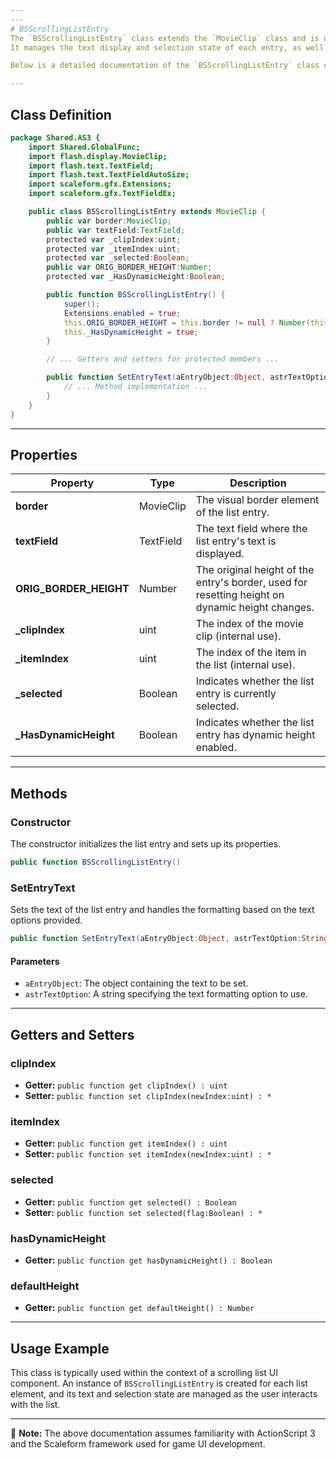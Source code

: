 ```yaml
---
---
# BSScrollingListEntry
The `BSScrollingListEntry` class extends the `MovieClip` class and is used to create entries for a scrolling list within a user interface.
It manages the text display and selection state of each entry, as well as dynamic height adjustments based on the content.

Below is a detailed documentation of the `BSScrollingListEntry` class contained in the `Shared.AS3` package.

---
```


## Class Definition

```actionscript
package Shared.AS3 {
    import Shared.GlobalFunc;
    import flash.display.MovieClip;
    import flash.text.TextField;
    import flash.text.TextFieldAutoSize;
    import scaleform.gfx.Extensions;
    import scaleform.gfx.TextFieldEx;

    public class BSScrollingListEntry extends MovieClip {
        public var border:MovieClip;
        public var textField:TextField;
        protected var _clipIndex:uint;
        protected var _itemIndex:uint;
        protected var _selected:Boolean;
        public var ORIG_BORDER_HEIGHT:Number;
        protected var _HasDynamicHeight:Boolean;

        public function BSScrollingListEntry() {
            super();
            Extensions.enabled = true;
            this.ORIG_BORDER_HEIGHT = this.border != null ? Number(this.border.height) : Number(0);
            this._HasDynamicHeight = true;
        }

        // ... Getters and setters for protected members ...

        public function SetEntryText(aEntryObject:Object, astrTextOption:String) : * {
            // ... Method implementation ...
        }
    }
}
```

---

## Properties

| Property              | Type           | Description                                                                                      |
|-----------------------|----------------|--------------------------------------------------------------------------------------------------|
| **border**            | MovieClip      | The visual border element of the list entry.                                                      |
| **textField**         | TextField      | The text field where the list entry's text is displayed.                                          |
| **ORIG_BORDER_HEIGHT**| Number         | The original height of the entry's border, used for resetting height on dynamic height changes.   |
| **_clipIndex**        | uint           | The index of the movie clip (internal use).                                                       |
| **_itemIndex**        | uint           | The index of the item in the list (internal use).                                                 |
| **_selected**         | Boolean        | Indicates whether the list entry is currently selected.                                           |
| **_HasDynamicHeight** | Boolean        | Indicates whether the list entry has dynamic height enabled.                                      |

---

## Methods

### Constructor

The constructor initializes the list entry and sets up its properties.

```actionscript
public function BSScrollingListEntry()
```

### SetEntryText

Sets the text of the list entry and handles the formatting based on the text options provided.

```actionscript
public function SetEntryText(aEntryObject:Object, astrTextOption:String): *
```

#### Parameters
- `aEntryObject`: The object containing the text to be set.
- `astrTextOption`: A string specifying the text formatting option to use.

---

## Getters and Setters

### clipIndex
- **Getter:** `public function get clipIndex() : uint`
- **Setter:** `public function set clipIndex(newIndex:uint) : *`

### itemIndex
- **Getter:** `public function get itemIndex() : uint`
- **Setter:** `public function set itemIndex(newIndex:uint) : *`

### selected
- **Getter:** `public function get selected() : Boolean`
- **Setter:** `public function set selected(flag:Boolean) : *`

### hasDynamicHeight
- **Getter:** `public function get hasDynamicHeight() : Boolean`

### defaultHeight
- **Getter:** `public function get defaultHeight() : Number`

---

## Usage Example

This class is typically used within the context of a scrolling list UI component. An instance of `BSScrollingListEntry` is created for each list element, and its text and selection state are managed as the user interacts with the list.

---

📝 **Note:** The above documentation assumes familiarity with ActionScript 3 and the Scaleform framework used for game UI development.
